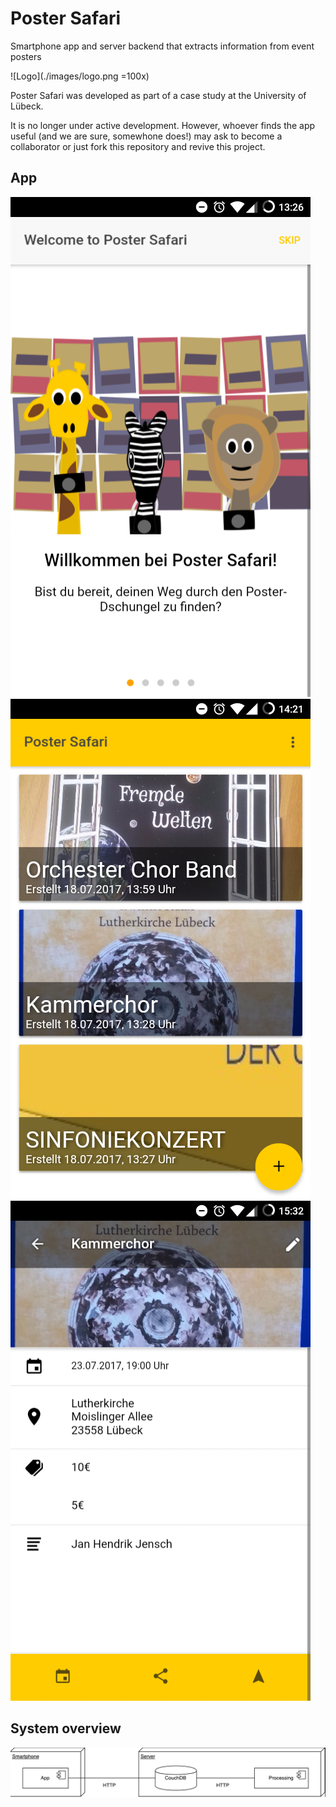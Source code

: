 # Poster Safari

Smartphone app and server backend that extracts information from event posters

![Logo](./images/logo.png =100x)

Poster Safari was developed as part of a case study at the University of Lübeck.

It is no longer under active development. 
However, whoever finds the app useful (and we are sure, somewhone does!) may ask to become a collaborator or just fork this repository and revive this project.

## App

![App Welcome](./images/app_screen_welcome.png)
![App Home](./images/app_screen_home.png)
![App Details](./images/app_screen_details.png)

## System overview 

![System overview](./images/systemoverview.png)

